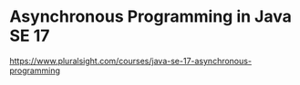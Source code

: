 # Asynchronous Programming in Java SE 17

https://www.pluralsight.com/courses/java-se-17-asynchronous-programming
